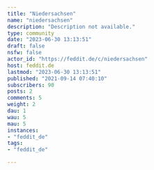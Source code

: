 ```yaml
---
title: "Niedersachsen" 
name: "niedersachsen"
description: "Description not available."
type: community
date: "2023-06-30 13:13:51"
draft: false
nsfw: false
actor_id: "https://feddit.de/c/niedersachsen"
host: feddit.de
lastmod: "2023-06-30 13:13:51"
published: "2021-09-14 07:40:10"
subscribers: 90
posts: 2
comments: 5
weight: 2
dau: 1
wau: 5
mau: 5
instances:
- "feddit_de"
tags: 
- "feddit_de"

---
```

